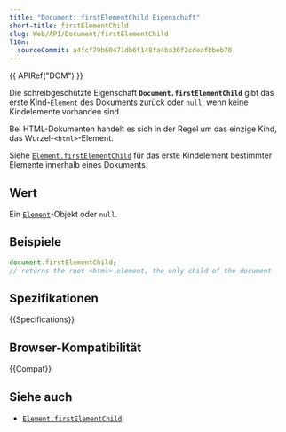 ```yaml
---
title: "Document: firstElementChild Eigenschaft"
short-title: firstElementChild
slug: Web/API/Document/firstElementChild
l10n:
  sourceCommit: a4fcf79b60471db6f148fa4ba36f2cdeafbbeb70
---
```


{{ APIRef("DOM") }}

Die schreibgeschützte Eigenschaft **`Document.firstElementChild`**
gibt das erste Kind-[`Element`](/de/docs/Web/API/Element) des Dokuments zurück oder `null`, wenn keine Kindelemente vorhanden sind.

Bei HTML-Dokumenten handelt es sich in der Regel um das einzige Kind, das Wurzel-`<html>`-Element.

Siehe [`Element.firstElementChild`](/de/docs/Web/API/Element/firstElementChild) für das erste Kindelement bestimmter Elemente innerhalb eines Dokuments.

## Wert

Ein [`Element`](/de/docs/Web/API/Element)-Objekt oder `null`.

## Beispiele

```js
document.firstElementChild;
// returns the root <html> element, the only child of the document
```

## Spezifikationen

{{Specifications}}

## Browser-Kompatibilität

{{Compat}}

## Siehe auch

- [`Element.firstElementChild`](/de/docs/Web/API/Element/firstElementChild)
